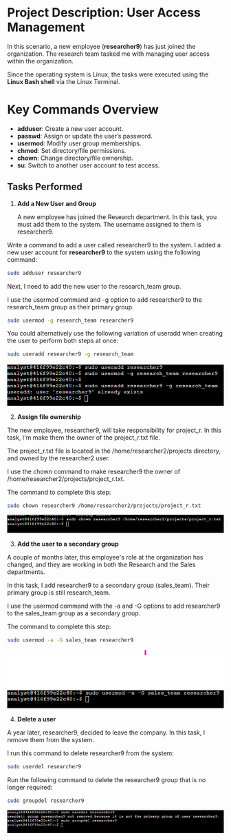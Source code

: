 # **Project Description: User Access Management**

In this scenario, a new employee (**researcher9**) has just joined the organization. The research team tasked me with managing user access within the organization. 

Since the operating system is Linux, the tasks were executed using the **Linux Bash shell** via the Linux Terminal.

# Key Commands Overview

- **adduser**: Create a new user account.
- **passwd**: Assign or update the user’s password.
- **usermod**: Modify user group memberships.
- **chmod**: Set directory/file permissions.
- **chown**: Change directory/file ownership.
- **su**: Switch to another user account to test access.


## **Tasks Performed**

1. **Add a New User and Group**
   
   A new employee has joined the Research department. In this task, you must add them to the system. The username assigned to them is researcher9.

Write a command to add a user called researcher9 to the system.
   I added a new user account for **researcher9** to the system using the following command:  
   ```bash
   sudo adduser researcher9
   ```
Next, I need to add the new user to the research_team group.

I use the usermod command and -g option to add researcher9 to the research_team group as their primary group.
   ```bash
   sudo usermod -g research_team researcher9
   ```
You could alternatively use the following variation of useradd when creating the user to perform both steps at once:
   ```bash
sudo useradd researcher9 -g research_team
   ```
   ![Directory Structure](https://github.com/theresia28/cybernoob-asset/blob/main/Add%20user%20and%20group.png)

2. **Assign file ownership**
   
The new employee, researcher9, will take responsibility for project_r. In this task, I'm make them the owner of the project_r.txt file.

The project_r.txt file is located in the /home/researcher2/projects directory, and owned by the researcher2 user.

I use the chown command to make researcher9 the owner of /home/researcher2/projects/project_r.txt.

The command to complete this step:
```bash
sudo chown researcher9 /home/researcher2/projects/project_r.txt
```
   ![Directory Structure](https://github.com/theresia28/cybernoob-asset/blob/main/Assign%20File%20Ownership.png)

3. **Add the user to a secondary group**

A couple of months later, this employee's role at the organization has changed, and they are working in both the Research and the Sales departments.

In this task, I add researcher9 to a secondary group (sales_team). Their primary group is still research_team.

I use the usermod command with the -a and -G options to add researcher9 to the sales_team group as a secondary group.

The command to complete this step:
```bash
sudo usermod -a -G sales_team researcher9
```
  ![Directory Structure](https://github.com/theresia28/cybernoob-asset/blob/main/Add%20the%20user%20to%20a%20secondary%20group.png)

4. **Delete a user**

A year later, researcher9, decided to leave the company. In this task, I remove them from the system.

I run this command to delete researcher9 from the system:
```bash
sudo userdel researcher9
```
Run the following command to delete the researcher9 group that is no longer required:
```bash
sudo groupdel researcher9
```
 ![Directory Structure](https://github.com/theresia28/cybernoob-asset/blob/main/Delete%20User.png)
